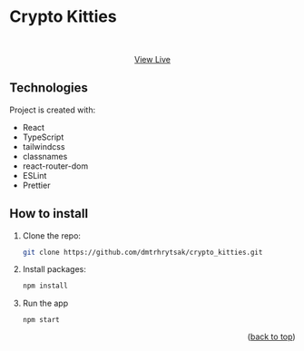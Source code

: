 # Crypto Kitties 
<div id="top"></div>

<div align="center">
  <br>
  <p align="center">
    <a href="https://dmtrhrytsak.github.io/crypto_kitties/">View Live</a>
  </p>
</div>
	
## Technologies
Project is created with:
* React
* TypeScript
* tailwindcss
* classnames
* react-router-dom
* ESLint
* Prettier

## How to install

1. Clone the repo:

   ```sh
   git clone https://github.com/dmtrhrytsak/crypto_kitties.git
   ```
2. Install packages:

   ```sh
   npm install
   ```
3. Run the app

   ```
   npm start
   ```

<p align="right">(<a href="#top">back to top</a>)</p>
